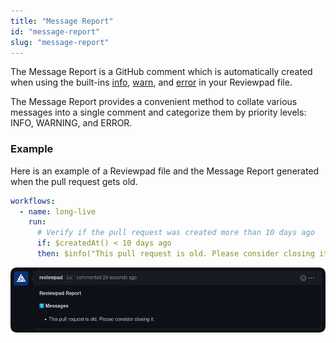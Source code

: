 ```yaml
---
title: "Message Report"
id: "message-report"
slug: "message-report"
---
```


The Message Report is a GitHub comment which is automatically created when using the built-ins [info](/guides/built-ins#info), [warn](/guides/built-ins#warn), and [error](/guides/built-ins#error) in your Reviewpad file.

The Message Report provides a convenient method to collate various messages into a single comment and categorize them by priority levels: INFO, WARNING, and ERROR.

### Example

Here is an example of a Reviewpad file and the Message Report generated when the pull request gets old.

```yaml
workflows:
  - name: long-live
    run:
      # Verify if the pull request was created more than 10 days ago
      if: $createdAt() < 10 days ago
      then: $info("This pull request is old. Please consider closing it.")
```

![Reviewpad Info Report](/img/reports/info.png)
